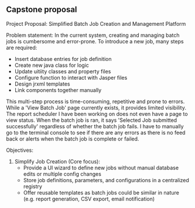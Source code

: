 ## Capstone proposal

Project Proposal: Simplified Batch Job Creation and Management Platform

Problem statement:
In the current system, creating and managing batch jobs is cumbersome and error-prone. To introduce a new job, many steps are required:
- Insert database entries for job definition
- Create new java class for logic
- Update uitiity classes and property files
- Configure function to interact with Jasper files
- Design jrxml templates
- Link components together manually

This multi-step process is time-consuming, repetitive and prone to errors. While a 'View Batch Job' page currently exists, it provides limited visibility. The report scheduler I have been working on does not even have a page to view status. When the batch job is ran, it says 'Selected Job submitted successfully' regardless of whether the batch job fails. I have to manually go to the terminal console to see if there are any errors as there is no feed back or alerts when the batch job is complete or failed.

Objectives:
1. Simplify Job Creation (Core focus):
    - Provide a UI wizard to define new jobs without manual database edits or multiple config changes
    - Store job definitions, parameters, and configurations in a centralized registry
    - Offer reusable templates as batch jobs could be similar in nature (e.g. report generation, CSV export, email notification)
